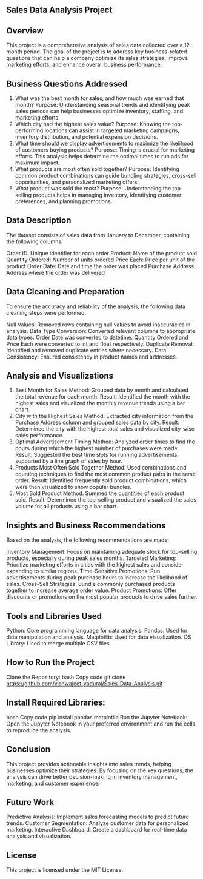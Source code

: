 ## Sales Data Analysis Project
## Overview
This project is a comprehensive analysis of sales data collected over a 12-month period. The goal of the project is to address key business-related questions that can help a company optimize its sales strategies, improve marketing efforts, and enhance overall business performance.

## Business Questions Addressed
1. What was the best month for sales, and how much was earned that month?
Purpose: Understanding seasonal trends and identifying peak sales periods can help businesses optimize inventory, staffing, and marketing efforts.
2. Which city had the highest sales value?
Purpose: Knowing the top-performing locations can assist in targeted marketing campaigns, inventory distribution, and potential expansion decisions.
3. What time should we display advertisements to maximize the likelihood of customers buying products?
Purpose: Timing is crucial for marketing efforts. This analysis helps determine the optimal times to run ads for maximum impact.
4. What products are most often sold together?
Purpose: Identifying common product combinations can guide bundling strategies, cross-sell opportunities, and personalized marketing offers.
5. What product was sold the most?
Purpose: Understanding the top-selling products helps in managing inventory, identifying customer preferences, and planning promotions.

## Data Description
The dataset consists of sales data from January to December, containing the following columns:

Order ID: Unique identifier for each order
Product: Name of the product sold
Quantity Ordered: Number of units ordered
Price Each: Price per unit of the product
Order Date: Date and time the order was placed
Purchase Address: Address where the order was delivered

## Data Cleaning and Preparation
To ensure the accuracy and reliability of the analysis, the following data cleaning steps were performed:

Null Values: Removed rows containing null values to avoid inaccuracies in analysis.
Data Type Conversion: Converted relevant columns to appropriate data types:
Order Date was converted to datetime.
Quantity Ordered and Price Each were converted to int and float respectively.
Duplicate Removal: Identified and removed duplicate entries where necessary.
Data Consistency: Ensured consistency in product names and addresses.

## Analysis and Visualizations

1. Best Month for Sales
Method: Grouped data by month and calculated the total revenue for each month.
Result: Identified the month with the highest sales and visualized the monthly revenue trends using a bar chart.
2. City with the Highest Sales
Method: Extracted city information from the Purchase Address column and grouped sales data by city.
Result: Determined the city with the highest total sales and visualized city-wise sales performance.
3. Optimal Advertisement Timing
Method: Analyzed order times to find the hours during which the highest number of purchases were made.
Result: Suggested the best time slots for running advertisements, supported by a line graph of sales by hour.
4. Products Most Often Sold Together
Method: Used combinations and counting techniques to find the most common product pairs in the same order.
Result: Identified frequently sold product combinations, which were then visualized to show popular bundles.
5. Most Sold Product
Method: Summed the quantities of each product sold.
Result: Determined the top-selling product and visualized the sales volume for all products using a bar chart.

## Insights and Business Recommendations
Based on the analysis, the following recommendations are made:

Inventory Management: Focus on maintaining adequate stock for top-selling products, especially during peak sales months.
Targeted Marketing: Prioritize marketing efforts in cities with the highest sales and consider expanding to similar regions.
Time-Sensitive Promotions: Run advertisements during peak purchase hours to increase the likelihood of sales.
Cross-Sell Strategies: Bundle commonly purchased products together to increase average order value.
Product Promotions: Offer discounts or promotions on the most popular products to drive sales further.

## Tools and Libraries Used
Python: Core programming language for data analysis.
Pandas: Used for data manipulation and analysis.
Matplotlib: Used for data visualization.
OS Library: Used to merge multiple CSV files.

## How to Run the Project
Clone the Repository:
bash
Copy code
git clone https://github.com/vishwajeet-yaduraj/Sales-Data-Analysis.git

## Install Required Libraries:
bash
Copy code pip install pandas matplotlib
Run the Jupyter Notebook:
Open the Jupyter Notebook in your preferred environment and run the cells to reproduce the analysis.

## Conclusion
This project provides actionable insights into sales trends, helping businesses optimize their strategies. By focusing on the key questions, the analysis can drive better decision-making in inventory management, marketing, and customer experience.

## Future Work
Predictive Analysis: Implement sales forecasting models to predict future trends.
Customer Segmentation: Analyze customer data for personalized marketing.
Interactive Dashboard: Create a dashboard for real-time data analysis and visualization.
## License
This project is licensed under the MIT License.
